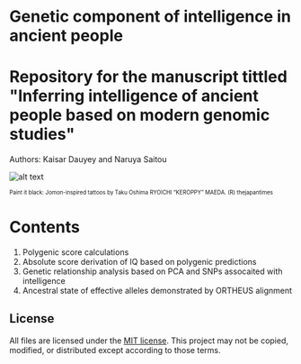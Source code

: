 Genetic component of intelligence in ancient people
===================
Repository for the manuscript tittled "Inferring intelligence of ancient people based on modern genomic studies"
===================
Authors:
Kaisar Dauyey and Naruya Saitou

![alt text](https://features.japantimes.co.jp/wp-content/uploads/2019/12/JOMON_TRIBE_08-P1-web.jpg)

<sub><sup>Paint it black: Jomon-inspired tattoos by Taku Oshima RYOICHI “KEROPPY” MAEDA. (R) thejapantimes<sub><sup>

# Contents

1. Polygenic score calculations
2. Absolute score derivation of IQ based on polygenic predictions
3. Genetic relationship analysis based on PCA and SNPs assocaited with intelligence
4. Ancestral state of effective alleles demonstrated by ORTHEUS alignment

## License
All files are licensed under the [MIT license](http://opensource.org/licenses/MIT). This project may not be copied, modified, or distributed except according to those terms.
